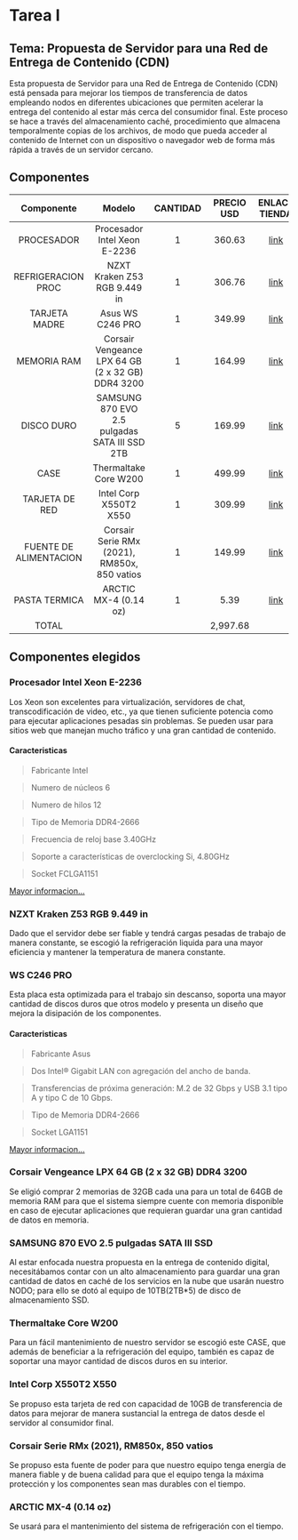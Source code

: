 # Tarea I

## Tema: Propuesta de Servidor para una Red de Entrega de Contenido (CDN)
Esta propuesta de Servidor para una Red de Entrega de Contenido (CDN) está pensada para mejorar los tiempos de transferencia de datos empleando nodos en diferentes ubicaciones que permiten acelerar la entrega del contenido al estar más cerca del consumidor final. Este proceso se hace a través del almacenamiento caché, procedimiento que almacena temporalmente copias de los archivos, de modo que pueda acceder al contenido de Internet con un dispositivo o navegador web de forma más rápida a través de un servidor cercano.


## Componentes

| Componente | Modelo | CANTIDAD | PRECIO USD | ENLACE TIENDA |
|     :---:      |     :---:      |     :---:      |     :---:      |     :---:      |
| PROCESADOR | Procesador Intel Xeon E-2236  | 1 | 360.63 | [link](https://www.amazon.com/dp/B087Z5RVVT)  |
| REFRIGERACION PROC | NZXT Kraken Z53 RGB 9.449 in  | 1 | 306.76 | [link](https://www.amazon.com//dp/B0B9M8GWB7)  |
| TARJETA MADRE | Asus WS C246 PRO  | 1 | 349.99 | [link](https://www.amazon.com/dp/B07H8M7S6X)  |
| MEMORIA RAM | Corsair Vengeance LPX 64 GB (2 x 32 GB) DDR4 3200  | 1 | 164.99 | [link](https://www.amazon.com/dp/B07Y4ZZ7LQ)  |
| DISCO DURO | SAMSUNG 870 EVO 2.5 pulgadas SATA III SSD 2TB | 5 | 169.99 | [link](https://www.amazon.com/dp/B08QB93S6R)  |
| CASE | Thermaltake Core W200 | 1 | 499.99 | [link](https://www.amazon.com/dp/B01EGBZA1C) |
| TARJETA DE RED | Intel Corp X550T2 X550 | 1 | 309.99 | [link](https://www.amazon.com/dp/B01D3ZE2EI) 
| FUENTE DE ALIMENTACION | Corsair Serie RMx (2021), RM850x, 850 vatios | 1 | 149.99 | [link](https://www.amazon.com/dp/B08R5JPTMZ) 
| PASTA TERMICA | ARCTIC MX-4 (0.14 oz) | 1 | 5.39 | [link](https://www.amazon.com/dp/B07L9BDY3T) 
| TOTAL | | | 2,997.68 | |

## Componentes elegidos

### Procesador Intel Xeon E-2236
Los Xeon son excelentes para virtualización, servidores de chat, transcodificación de video, etc., ya que tienen suficiente potencia como para ejecutar aplicaciones pesadas sin problemas. Se pueden usar para sitios web que manejan mucho tráfico y una gran cantidad de contenido.
#### Caracteristicas
>Fabricante Intel

>Numero de núcleos
6

>Numero de hilos
12

>Tipo de Memoria
DDR4-2666

>Frecuencia de reloj base 3.40GHz

>Soporte a características de overclocking Si, 4.80GHz

>Socket
FCLGA1151

[Mayor informacion...](https://www.intel.com/content/www/us/en/products/sku/191040/intel-xeon-e2236-processor-12m-cache-3-40-ghz/specifications.html)

### NZXT Kraken Z53 RGB 9.449 in
Dado que el servidor debe ser fiable y tendrá cargas pesadas de trabajo de manera constante, se escogió la  refrigeración liquida para una mayor eficiencia y mantener la temperatura de manera constante.

### WS C246 PRO
Esta placa esta optimizada para el trabajo sin descanso, soporta una mayor cantidad de discos duros que otros modelo y presenta un diseño que mejora la disipación de los componentes.
#### Caracteristicas
>Fabricante Asus

>Dos Intel® Gigabit LAN con agregación del ancho de banda.

>Transferencias de próxima generación: M.2 de 32 Gbps y USB 3.1 tipo A y tipo C de 10 Gbps.

>Tipo de Memoria
DDR4-2666

>Socket
LGA1151

[Mayor informacion...](https://www.asus.com/es/Commercial-Servers-Workstations/WS-C246-PRO/)

### Corsair Vengeance LPX 64 GB (2 x 32 GB) DDR4 3200
Se eligió comprar 2 memorias de 32GB cada una para un total de 64GB de memoria RAM para que el sistema siempre cuente con memoria disponible en caso de ejecutar aplicaciones que requieran guardar una gran cantidad de datos en memoria.

### SAMSUNG 870 EVO 2.5 pulgadas SATA III SSD
Al estar enfocada nuestra propuesta en la entrega de contenido digital, necesitábamos contar con un alto almacenamiento para guardar una gran cantidad de datos en caché de los servicios en la nube que usarán nuestro NODO; para ello se dotó al equipo de 10TB(2TB*5) de disco de almacenamiento SSD.

### Thermaltake Core W200
Para un fácil mantenimiento de nuestro servidor se escogió este CASE, que además de beneficiar a la refrigeración del equipo, también es capaz de soportar una mayor cantidad de discos duros en su interior.

### Intel Corp X550T2 X550
Se propuso esta tarjeta de red con capacidad de 10GB de transferencia de datos para mejorar de manera sustancial la entrega de datos desde el servidor al consumidor final. 

### Corsair Serie RMx (2021), RM850x, 850 vatios
Se propuso esta fuente de poder para que nuestro equipo tenga energía de manera fiable y de buena calidad para que el equipo tenga la máxima protección y los componentes sean mas durables con el tiempo.

### ARCTIC MX-4 (0.14 oz)
Se usará para el mantenimiento del sistema de refrigeración con el tiempo.
